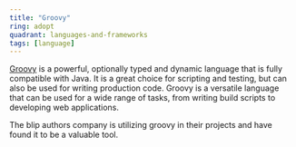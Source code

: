 ```yaml
---
title: "Groovy"
ring: adopt
quadrant: languages-and-frameworks
tags: [language]
---
```


[Groovy](https://groovy-lang.org/) is a powerful, optionally typed and dynamic language that is fully compatible with Java. It is a great choice for scripting and testing, but can also be used for writing production code. Groovy is a versatile language that can be used for a wide range of tasks, from writing build scripts to developing web applications.

The blip authors company is utilizing groovy in their projects and have found it to be a valuable tool.
